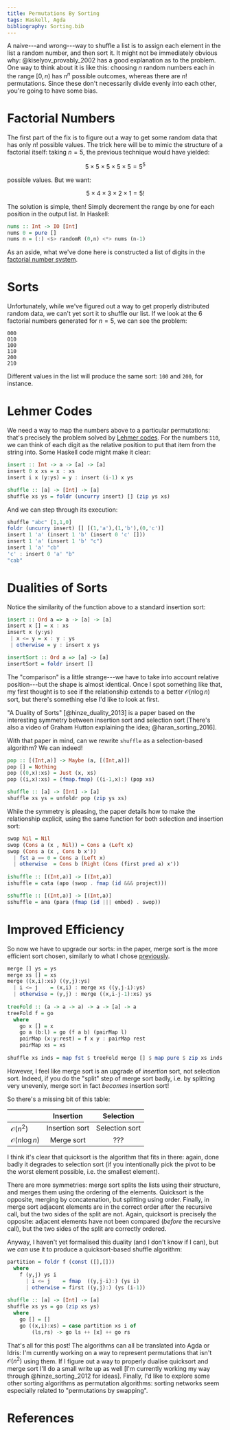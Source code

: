 ```yaml
---
title: Permutations By Sorting
tags: Haskell, Agda
bibliography: Sorting.bib
---
```


A naive---and wrong---way to shuffle a list is to assign each element in the
list a random number, and then sort it. 
It might not be immediately obvious why: @kiselyov_provably_2002 has a good
explanation as to the problem.
One way to think about it is like this: choosing $n$ random numbers each in the
range $[0,n)$ has $n^n$
possible outcomes, whereas there are $n!$ permutations. Since these don't necessarily
divide evenly into each other, you're going to have some bias.

# Factorial Numbers

The first part of the fix is to figure out a way to get some random data that
has only $n!$ possible values.
The trick here will be to mimic the structure of a factorial itself: taking $n =
5$, the previous technique would have yielded:

$$5 \times 5 \times 5 \times 5 \times 5 = 5^5$$

possible values. But we want:

$$5 \times 4 \times 3 \times 2 \times 1 = 5!$$

The solution is simple, then! Simply decrement the range by one for each
position in the output list. In Haskell:

```haskell
nums :: Int -> IO [Int]
nums 0 = pure []
nums n = (:) <$> randomR (0,n) <*> nums (n-1)
```

As an aside, what we've done here is constructed a list of digits in the
[factorial number
system](https://en.wikipedia.org/wiki/Factorial_number_system).

# Sorts

Unfortunately, while we've figured out a way to get properly distributed random
data, we can't yet sort it to shuffle our list. If we look at the 6 factorial
numbers generated for $n = 5$, we can see the problem:

```
000
010
100
110
200
210
```

Different values in the list will produce the same sort: `100` and `200`, for
instance.

# Lehmer Codes

We need a way to map the numbers above to a particular permutations: that's
precisely the problem solved by [Lehmer
codes](https://en.wikipedia.org/wiki/Lehmer_code). 
For the numbers `110`, we can think of each digit as the relative position to
put that item from the string into.
Some Haskell code might make it clear:

```haskell
insert :: Int -> a -> [a] -> [a]
insert 0 x xs = x : xs
insert i x (y:ys) = y : insert (i-1) x ys

shuffle :: [a] -> [Int] -> [a]
shuffle xs ys = foldr (uncurry insert) [] (zip ys xs)
```

And we can step through its execution:

```haskell
shuffle "abc" [1,1,0]
foldr (uncurry insert) [] [(1,'a'),(1,'b'),(0,'c')]
insert 1 'a' (insert 1 'b' (insert 0 'c' []))
insert 1 'a' (insert 1 'b' "c")
insert 1 'a' "cb"
'c' : insert 0 'a' "b"
"cab"
```

# Dualities of Sorts

Notice the similarity of the function above to a standard insertion sort:

```haskell
insert :: Ord a => a -> [a] -> [a]
insert x [] = x : xs
insert x (y:ys)
 | x <= y = x : y : ys
 | otherwise = y : insert x ys

insertSort :: Ord a => [a] -> [a]
insertSort = foldr insert []
```

The "comparison" is a little strange---we have to take into account relative
position---but the shape is almost identical.
Once I spot something like that, my first thought is to see if the relationship
extends to a better $\mathcal{O}(n \log n)$ sort, but there's something else I'd
like to look at first.

"A Duality of Sorts" [@hinze_duality_2013] is a paper based on the interesting
symmetry between insertion sort and selection sort [There's also a
video of Graham Hutton explaining the idea; @haran_sorting_2016].

With that paper in mind, can we rewrite `shuffle` as a selection-based
algorithm? We can indeed!

```haskell
pop :: [(Int,a)] -> Maybe (a, [(Int,a)])
pop [] = Nothing
pop ((0,x):xs) = Just (x, xs)
pop ((i,x):xs) = (fmap.fmap) ((i-1,x):) (pop xs)

shuffle :: [a] -> [Int] -> [a]
shuffle xs ys = unfoldr pop (zip ys xs)
```

While the symmetry is pleasing, the paper details how to make the relationship
explicit, using the same function for both selection and insertion sort:

```haskell
swop Nil = Nil
swop (Cons a (x , Nil)) = Cons a (Left x)
swop (Cons a (x , Cons b x'))
  | fst a == 0 = Cons a (Left x)
  | otherwise  = Cons b (Right (Cons (first pred a) x'))
  
ishuffle :: [(Int,a)] -> [(Int,a)]
ishuffle = cata (apo (swop . fmap (id &&& project)))

sshuffle :: [(Int,a)] -> [(Int,a)]
sshuffle = ana (para (fmap (id ||| embed) . swop))
```

# Improved Efficiency

So now we have to upgrade our sorts: in the paper, merge sort is the more
efficient sort chosen, similarly to what I chose
[previously](2018-12-21-balancing-scans.html#random-shuffles).

```haskell
merge [] ys = ys
merge xs [] = xs
merge ((x,i):xs) ((y,j):ys)
  | i <= j    = (x,i) : merge xs ((y,j-i):ys)
  | otherwise = (y,j) : merge ((x,i-j-1):xs) ys
  
treeFold :: (a -> a -> a) -> a -> [a] -> a
treeFold f = go
  where
    go x [] = x
    go a (b:l) = go (f a b) (pairMap l)
    pairMap (x:y:rest) = f x y : pairMap rest
    pairMap xs = xs
    
shuffle xs inds = map fst $ treeFold merge [] $ map pure $ zip xs inds
```

However, I feel like merge sort is an upgrade of *insertion* sort, not selection
sort.
Indeed, if you do the "split" step of merge sort badly, i.e. by splitting very
unevenly, merge sort in fact *becomes* insertion sort!

So there's a missing bit of this table:

|                         | Insertion      | Selection      |
|-------------------------|:--------------:|:--------------:|
| $\mathcal{O}(n^2)$      | Insertion sort | Selection sort |
| $\mathcal{O}(n \log n)$ | Merge sort     | ???            |

I think it's clear that quicksort is the algorithm that fits in there: again,
done badly it degrades to selection sort (if you intentionally pick the pivot to
be the worst element possible, i.e. the smallest element).

There are more symmetries: merge sort splits the lists using their structure,
and merges them using the ordering of the elements. Quicksort is the opposite,
merging by concatenation, but splitting using order. Finally, in merge sort
adjacent elements are in the correct order after the recursive call, but the two
sides of the split are not. Again, quicksort is precisely the opposite: adjacent
elements have not been compared (*before* the recursive call), but the two sides
of the split are correctly ordered.

Anyway, I haven't yet formalised this duality (and I don't know if I can), but
we *can* use it to produce a quicksort-based shuffle algorithm:

```haskell
partition = foldr f (const ([],[]))
  where
    f (y,j) ys i
      | i <= j    = fmap  ((y,j-i):) (ys i)
      | otherwise = first ((y,j):) (ys (i-1))
      
shuffle :: [a] -> [Int] -> [a]
shuffle xs ys = go (zip xs ys)
  where
    go [] = []
    go ((x,i):xs) = case partition xs i of
        (ls,rs) -> go ls ++ [x] ++ go rs
```

That's all for this post! The algorithms can all be translated into Agda or
Idris: I'm currently working on a way to represent permutations that isn't
$\mathcal{O}(n^2)$ using them. If I figure out a way to properly dualise
quicksort and merge sort I'll do a small write up as well [I'm currently working
my way through @hinze_sorting_2012 for ideas]. Finally, I'd like to
explore some other sorting algorithms as permutation algorithms: sorting
networks seem especially related to "permutations by swapping".

# References
